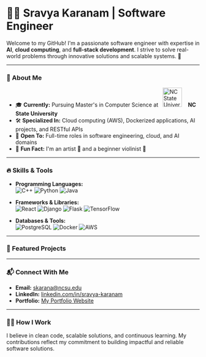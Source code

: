 # 👩‍💻 Sravya Karanam | Software Engineer  
Welcome to my GitHub! I'm a passionate software engineer with expertise in **AI**, **cloud computing**, and **full-stack development**. I strive to solve real-world problems through innovative solutions and scalable systems. 🚀  

---

### 📌 About Me  
- 🎓 **Currently:** Pursuing Master's in Computer Science at &nbsp;&nbsp;<img src="https://www.ncbionetwork.org/sites/default/files/styles/1280x720/public/1280x720-images/ncsu.jpg?itok=iIhvOAd_" alt="NC State University Logo" width="50"/>   &nbsp;&nbsp; **NC State University**   
- 🛠️ **Specialized In:** Cloud computing (AWS), Dockerized applications, AI projects, and RESTful APIs  
- 🤝 **Open To:** Full-time roles in software engineering, cloud, and AI domains  
- 🌟 **Fun Fact:** I'm an artist 🎨 and a beginner violinist 🎻  

---

### 🔥 Skills & Tools  
- **Programming Languages:**  
  ![C++](https://img.shields.io/badge/C++-00599C?style=flat-square&logo=c%2B%2B&logoColor=white)
  ![Python](https://img.shields.io/badge/Python-3776AB?style=flat-square&logo=python&logoColor=white)
  ![Java](https://img.shields.io/badge/Java-ED8B00?style=flat-square&logo=java&logoColor=white)

- **Frameworks & Libraries:**  
  ![React](https://img.shields.io/badge/React-61DAFB?style=flat-square&logo=react&logoColor=black)
  ![Django](https://img.shields.io/badge/Django-092E20?style=flat-square&logo=django&logoColor=white)
  ![Flask](https://img.shields.io/badge/Flask-000000?style=flat-square&logo=flask&logoColor=white)
  ![TensorFlow](https://img.shields.io/badge/TensorFlow-FF6F00?style=flat-square&logo=tensorflow&logoColor=white)

- **Databases & Tools:**  
  ![PostgreSQL](https://img.shields.io/badge/PostgreSQL-336791?style=flat-square&logo=postgresql&logoColor=white)
  ![Docker](https://img.shields.io/badge/Docker-2496ED?style=flat-square&logo=docker&logoColor=white)
  ![AWS](https://img.shields.io/badge/AWS-FF9900?style=flat-square&logo=amazonaws&logoColor=white)

---

### 💼 Featured Projects   


---

### 📬 Connect With Me  
- **Email:** [skarana@ncsu.edu](mailto:skarana@ncsu.edu)  
- **LinkedIn:** [linkedin.com/in/sravya-karanam](https://linkedin.com/in/sravyakaranam)  
- **Portfolio:** [My Portfolio Website](https://sravyakaranam.netlify.app/)  

---

### 👩‍🏫 How I Work  
I believe in clean code, scalable solutions, and continuous learning. My contributions reflect my commitment to building impactful and reliable software solutions.
